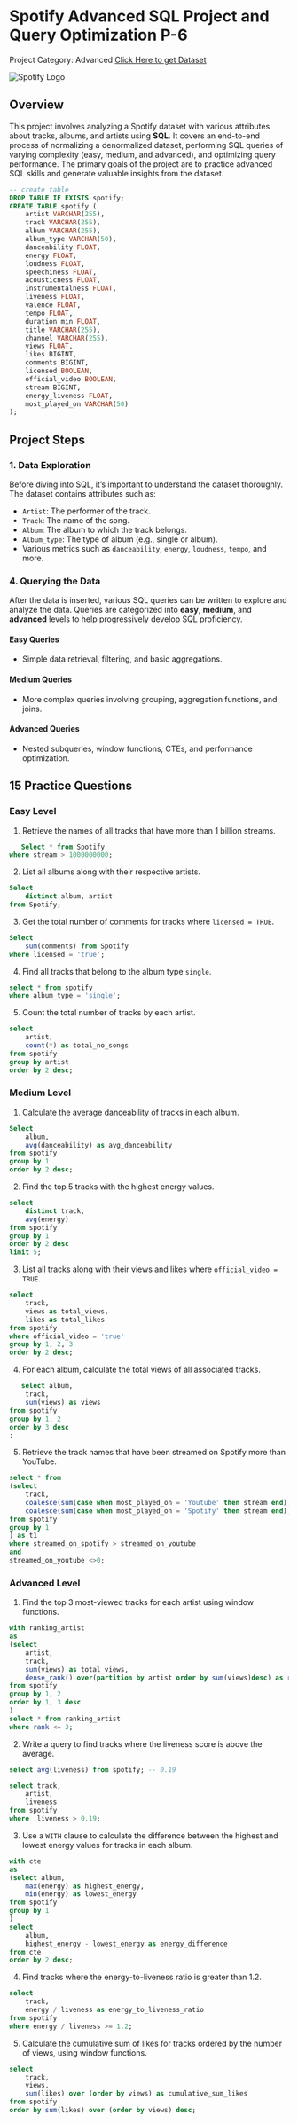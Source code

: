 # Spotify Advanced SQL Project and Query Optimization P-6
Project Category: Advanced
[Click Here to get Dataset](https://www.kaggle.com/datasets/sanjanchaudhari/spotify-dataset)

![Spotify Logo](https://github.com/najirh/najirh-Spotify-Data-Analysis-using-SQL/blob/main/spotify_logo.jpg)

## Overview
This project involves analyzing a Spotify dataset with various attributes about tracks, albums, and artists using **SQL**. It covers an end-to-end process of normalizing a denormalized dataset, performing SQL queries of varying complexity (easy, medium, and advanced), and optimizing query performance. The primary goals of the project are to practice advanced SQL skills and generate valuable insights from the dataset.

```sql
-- create table
DROP TABLE IF EXISTS spotify;
CREATE TABLE spotify (
    artist VARCHAR(255),
    track VARCHAR(255),
    album VARCHAR(255),
    album_type VARCHAR(50),
    danceability FLOAT,
    energy FLOAT,
    loudness FLOAT,
    speechiness FLOAT,
    acousticness FLOAT,
    instrumentalness FLOAT,
    liveness FLOAT,
    valence FLOAT,
    tempo FLOAT,
    duration_min FLOAT,
    title VARCHAR(255),
    channel VARCHAR(255),
    views FLOAT,
    likes BIGINT,
    comments BIGINT,
    licensed BOOLEAN,
    official_video BOOLEAN,
    stream BIGINT,
    energy_liveness FLOAT,
    most_played_on VARCHAR(50)
);
```
## Project Steps

### 1. Data Exploration
Before diving into SQL, it’s important to understand the dataset thoroughly. The dataset contains attributes such as:
- `Artist`: The performer of the track.
- `Track`: The name of the song.
- `Album`: The album to which the track belongs.
- `Album_type`: The type of album (e.g., single or album).
- Various metrics such as `danceability`, `energy`, `loudness`, `tempo`, and more.

### 4. Querying the Data
After the data is inserted, various SQL queries can be written to explore and analyze the data. Queries are categorized into **easy**, **medium**, and **advanced** levels to help progressively develop SQL proficiency.

#### Easy Queries
- Simple data retrieval, filtering, and basic aggregations.
  
#### Medium Queries
- More complex queries involving grouping, aggregation functions, and joins.
  
#### Advanced Queries
- Nested subqueries, window functions, CTEs, and performance optimization.

## 15 Practice Questions

### Easy Level
1. Retrieve the names of all tracks that have more than 1 billion streams.
```sql
   Select * from Spotify
where stream > 1000000000;
 ```
2. List all albums along with their respective artists.
```sql
Select 
	distinct album, artist
from Spotify;
```
3. Get the total number of comments for tracks where `licensed = TRUE`.
```sql
Select 
	sum(comments) from Spotify
where licensed = 'true';
```
4. Find all tracks that belong to the album type `single`.
```sql
select * from spotify
where album_type = 'single';
```
5. Count the total number of tracks by each artist.
```sql
select
	artist, 
	count(*) as total_no_songs
from spotify
group by artist
order by 2 desc;
```
### Medium Level
1. Calculate the average danceability of tracks in each album.
```sql
Select 
	album, 
	avg(danceability) as avg_danceability 
from spotify
group by 1
order by 2 desc;
```
2. Find the top 5 tracks with the highest energy values.
```sql
select 
	distinct track,
	avg(energy)
from spotify
group by 1
order by 2 desc
limit 5;
```
3. List all tracks along with their views and likes where `official_video = TRUE`.
```sql
select 
	track, 
	views as total_views, 
	likes as total_likes
from spotify
where official_video = 'true'
group by 1, 2, 3
order by 2 desc;
```
4. For each album, calculate the total views of all associated tracks.
```sql
   select album, 
	track,
	sum(views) as views
from spotify
group by 1, 2
order by 3 desc
;
   ```
5. Retrieve the track names that have been streamed on Spotify more than YouTube.
```sql
select * from 
(select 
	track,
	coalesce(sum(case when most_played_on = 'Youtube' then stream end),0) as streamed_on_youtube,
	coalesce(sum(case when most_played_on = 'Spotify' then stream end),0) as streamed_on_spotify
from spotify
group by 1
) as t1
where streamed_on_spotify > streamed_on_youtube
and 
streamed_on_youtube <>0;
```

### Advanced Level
1. Find the top 3 most-viewed tracks for each artist using window functions.
```sql
with ranking_artist
as
(select 
	artist,
	track,
	sum(views) as total_views,
	dense_rank() over(partition by artist order by sum(views)desc) as rank
from spotify
group by 1, 2
order by 1, 3 desc
)
select * from ranking_artist 
where rank <= 3;
```
2. Write a query to find tracks where the liveness score is above the average.
```sql
select avg(liveness) from spotify; -- 0.19

select track,
	artist,
	liveness
from spotify
where  liveness > 0.19;
```
3. Use a `WITH` clause to calculate the difference between the highest and lowest energy values for tracks in each album.
```sql
with cte
as
(select album,
	max(energy) as highest_energy,
	min(energy) as lowest_energy
from spotify
group by 1
)
select 
	album,
	highest_energy - lowest_energy as energy_difference
from cte
order by 2 desc;
```
   
4. Find tracks where the energy-to-liveness ratio is greater than 1.2.
```sql
select
	track,
	energy / liveness as energy_to_liveness_ratio
from spotify
where energy / liveness >= 1.2;
```
5. Calculate the cumulative sum of likes for tracks ordered by the number of views, using window functions.
```sql
select 
	track,
	views,
	sum(likes) over (order by views) as cumulative_sum_likes
from spotify
order by sum(likes) over (order by views) desc;
```

